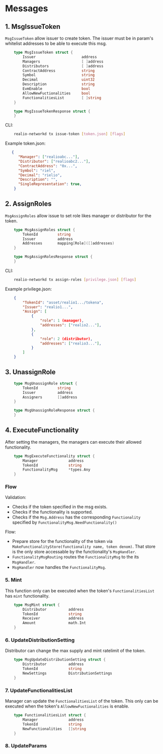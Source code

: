 <!--
order: 4
-->

# Messages

## 1. MsgIssueToken

`MsgIssueToken` allow issuer to create token. The issuer must be in param's whitelist addresses to be able to execute this msg.

```go
    type MsgIssueToken struct {
        Issuer                     address
        Managers                   [ ]address
        Distributors               [ ]address
        ContractAddress            string
        Symbol                     string   
        Decimal                    uint32   
        Description                string 
        EvmEnable                  bool
        AllowNewFuctionalities     bool
        FunctionalitiesList        [ ]string
    }
```

```go
    type MsgIssueTokenResponse struct {
    }
```

CLI:

```bash
    realio-networkd tx issue-token [token.json] [flags]
```

Example token.json:

```json
   {
      "Manager": ["realioabc..."],
      "Distributor": ["realioabc2..."],
      "ContractAddress": "0x...",
      "Symbol": "riel",
      "Decimal": "rielio",
      "Description": "",
      "SingleRepresentation": true,
    }
```

## 2. AssignRoles

`MsgAssignRoles` allow issue to set role likes manager or distributor for the token.

```go
    type MsgAssignRoles struct {
        TokenId         string
        Issuer          address
        Addresses       mapping[Role]([]addresses)
    }
```

```go
    type MsgAssignRolesResponse struct {
    }
```

CLI:

```bash
    realio-networkd tx assign-roles [privilege.json] [flags]
```

Example privilege.json:

```json
    {
        "TokenId": "asset/realio1.../tokena",
        "Issuer": "realio1...",
        "Assign": [
            {
                "role": 1 (manager),
                "addresses": ["realio2..."],
            },
            {
                "role": 2 (distributor),
                "addresses": ["realio3..."],
            }
        ]
    }
```

## 3. UnassignRole

```go
    type MsgUnassignRole struct {
        TokenId         string
        Issuer          address
        Assigners       []address
    }
```

```go
    type MsgUnassignRoleResponse struct {
    }
```

## 4. ExecuteFunctionality

After setting the managers, the managers can execute their allowed functionality.

```go
    type MsgExecuteFunctionality struct {
        Manager              address     
        TokenId              string     
        FunctionalityMsg     *types.Any
    }
```

### Flow

Validation:

- Checks if the token specified in the msg exists.
- Checks if the functionality is supported.
- Checks if the `Msg.Address` has the corresponding `Functionality` specified by `FunctionalityMsg.NeedFunctionality()`

Flow:

- Prepare store for the functionality of the token via `MakeFunctionalityStore(functionality name, token denom)`. That store is the only store accessable by the functionality's `MsgHandler`.
- `FunctionalityMsgRouting` routes the `FunctionalityMsg` to the its `MsgHandler`.
- `MsgHandler` now handles the `FunctionalityMsg`.

### 5. Mint

This function only can be executed when the token's `FunctionalitiesList` has `mint` functionality.

```go
    type MsgMint struct {
        Distributor          address     
        TokenId              string
        Receiver             address
        Amount               math.Int
    }
```

### 6. UpdateDistributionSetting

Distributor can change the max supply and mint ratelimit of the token.

```go
    type MsgUpdateDistributionSetting struct {
        Distributor          address     
        TokenId              string
        NewSettings          DistributionSettings
    }
```

### 7. UpdateFunctionalitiesList

Manager can update the `FunctionalitiesList` of the token. This only can be executed when the token's `AllowNewFuctionalities` is enable.

```go
    type FunctionalitiesList struct {
        Manager              address     
        TokenId              string
        NewFunctionalities   []string
    }
```

### 8. UpdateParams
